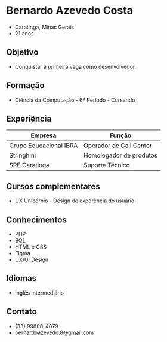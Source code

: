 # Bernardo Azevedo Costa
- Caratinga, Minas Gerais
- 21 anos

## Objetivo
- Conquistar a primeira vaga como desenvolvedor.

## Formação
- Ciência da Computação - 6º Período - Cursando

## Experiência
| Empresa                | Função                     |
|------------------------|----------------------------|
| Grupo Educacional IBRA | Operador de Call Center    |
| Stringhini             | Homologador de produtos    |
| SRE Caratinga          | Suporte Técnico            |

## Cursos complementares
- UX Unicórnio - Design de experência do usuário

## Conhecimentos
- PHP
- SQL
- HTML e CSS
- Figma
- UX/UI Design

## Idiomas
- Inglês intermediário

## Contato
- (33) 99808-4879
- bernardoazevedo.8@gmail.com
